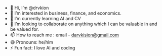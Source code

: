 - 👋 Hi, I’m @drvkion
- 👀 I’m interested in business, finance, and economics.
- 🌱 I’m currently learning AI and CV
- 💞️ I’m looking to collaborate on anything which I can be valuable in and be valued for.
- 📫 How to reach me : email - darvkision@gmail.com
- 😄 Pronouns: he/him
- ⚡ Fun fact: I love AI and coding

<!---
drvkion/drvkion is a ✨ special ✨ repository because its `README.md` (this file) appears on your GitHub profile.
You can click the Preview link to take a look at your changes.
--->
